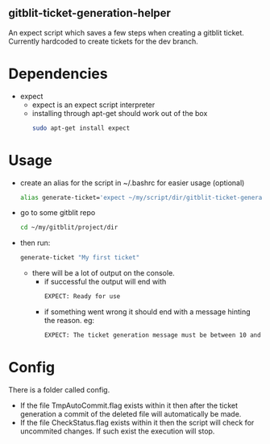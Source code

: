 ## gitblit-ticket-generation-helper

An expect script which saves a few steps when creating a gitblit ticket.
Currently hardcoded to create tickets for the dev branch.


# Dependencies
* expect 
	* expect is an expect script interpreter
	* installing through apt-get should work out of the box
		```bash
		sudo apt-get install expect
		```
# Usage
* create an alias for the script in ~/.bashrc for easier usage (optional)
	```bash
    alias generate-ticket='expect ~/my/script/dir/gitblit-ticket-generation-helper/generateTicket.exp'
	```

* go to some gitblit repo
	```bash
	cd ~/my/gitblit/project/dir 
	```

* then run: 
	```bash
	generate-ticket "My first ticket"
	```
	
	* there will be a lot of output on the console.
		- if successful the output will end with 
			```bash
			EXPECT: Ready for use
			```
		- if something went wrong it should end with a message hinting the reason. eg:
		    ```bash
			EXPECT: The ticket generation message must be between 10 and 100 symbols long
			```

# Config
There is a folder called config.
 * If the file TmpAutoCommit.flag exists within it then after the ticket generation a commit of the deleted file will automatically be made.
 * If the file CheckStatus.flag exists within it then the script will check for uncommited changes. If such exist the execution will stop.
